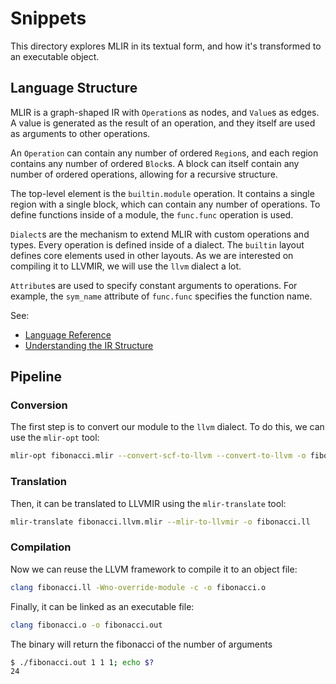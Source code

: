 # Snippets

This directory explores MLIR in its textual form, and how it's transformed to an executable object.

## Language Structure

MLIR is a graph-shaped IR with `Operation`s as nodes, and `Value`s as edges. A value is generated as the result of an operation, and they itself are used as arguments to other operations.

An `Operation` can contain any number of ordered `Region`s, and each region contains any number of ordered `Block`s. A block can itself contain any number of ordered operations, allowing for a recursive structure.

The top-level element is the `builtin.module` operation. It contains a single region with a single block, which can contain any number of operations. To define functions inside of a module, the `func.func` operation is used.

`Dialect`s are the mechanism to extend MLIR with custom operations and types. Every operation is defined inside of a dialect. The `builtin` layout defines core elements used in other layouts. As we are interested on compiling it to LLVMIR, we will use the `llvm` dialect a lot.

`Attribute`s are used to specify constant arguments to operations. For example, the `sym_name` attribute of `func.func` specifies the function name.

See:
- [Language Reference](https://mlir.llvm.org/docs/LangRef/)
- [Understanding the IR Structure](https://mlir.llvm.org/docs/Tutorials/UnderstandingTheIRStructure/)

## Pipeline

### Conversion

The first step is to convert our module to the `llvm` dialect. To do this, we can use the `mlir-opt` tool:
```bash
mlir-opt fibonacci.mlir --convert-scf-to-llvm --convert-to-llvm -o fibonacci.llvm.mlir
```

### Translation

Then, it can be translated to LLVMIR using the `mlir-translate` tool:
```bash
mlir-translate fibonacci.llvm.mlir --mlir-to-llvmir -o fibonacci.ll
```

### Compilation

Now we can reuse the LLVM framework to compile it to an object file:
```bash
clang fibonacci.ll -Wno-override-module -c -o fibonacci.o
```

Finally, it can be linked as an executable file:
```bash
clang fibonacci.o -o fibonacci.out
```

The binary will return the fibonacci of the number of arguments
```bash
$ ./fibonacci.out 1 1 1; echo $?
24
```
